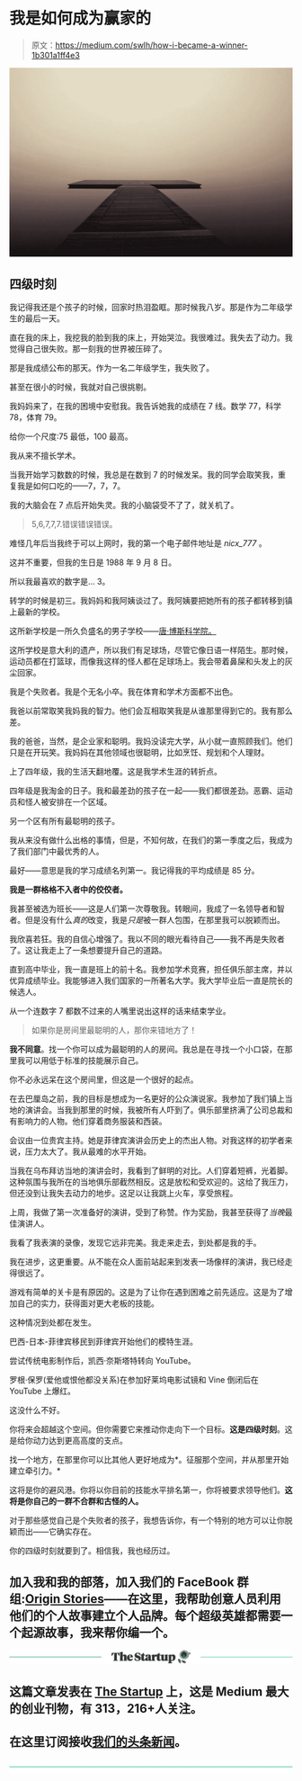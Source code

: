 # 我是如何成为赢家的

> 原文：<https://medium.com/swlh/how-i-became-a-winner-1b301a1ff4e3>

![](img/8e4b45755980113ff96d54b6e7f41642.png)

## 四级时刻

我记得我还是个孩子的时候，回家时热泪盈眶。那时候我八岁。那是作为二年级学生的最后一天。

直在我的床上，我挖我的脸到我的床上，开始哭泣。我很难过。我失去了动力。我觉得自己很失败。那一刻我的世界被压碎了。

那是我成绩公布的那天。作为一名二年级学生，我失败了。

甚至在很小的时候，我就对自己很挑剔。

我妈妈来了，在我的困境中安慰我。我告诉她我的成绩在 7 线。数学 77，科学 78，体育 79。

给你一个尺度:75 最低，100 最高。

我从来不擅长学术。

当我开始学习数数的时候，我总是在数到 7 的时候发呆。我的同学会取笑我，重复我是如何口吃的——7，7，7。

我的大脑会在 7 点后开始失灵。我的小脑袋受不了了，就关机了。

> 5,6,7,7,7.错误错误错误。

难怪几年后当我终于可以上网时，我的第一个电子邮件地址是 *nicx_777* 。

这并不重要，但我的生日是 1988 年 9 月 8 日。

所以我最喜欢的数字是… 3。

转学的时候是初三。我妈妈和我阿姨谈过了。我阿姨要把她所有的孩子都转移到镇上最新的学校。

这所新学校是一所久负盛名的男子学校——[唐·博斯科学院。](https://en.wikipedia.org/wiki/Don_Bosco_School)

这所学校是意大利的遗产，所以我们有足球场，尽管它像日语一样陌生。那时候，运动员都在打篮球，而像我这样的怪人都在足球场上。我会带着鼻屎和头发上的灰尘回家。

我是个失败者。我是个无名小卒。我在体育和学术方面都不出色。

我爸以前常取笑我妈我的智力。他们会互相取笑我是从谁那里得到它的。我有那么差。

我的爸爸，当然，是企业家和聪明。我妈没读完大学，从小就一直照顾我们。他们只是在开玩笑。我妈妈在其他领域也很聪明，比如烹饪、规划和个人理财。

上了四年级，我的生活天翻地覆。这是我学术生涯的转折点。

四年级是我淘金的日子。我和最差劲的孩子在一起——我们都很差劲。恶霸、运动员和怪人被安排在一个区域。

另一个区有所有最聪明的孩子。

我从来没有做什么出格的事情，但是，不知何故，在我们的第一季度之后，我成为了我们部门中最优秀的人。

最好——意思是我的学习成绩名列第一。我记得我的平均成绩是 85 分。

**我是一群格格不入者中的佼佼者。**

我甚至被选为班长——这是人们第一次尊敬我。转眼间，我成了一名领导者和智者。但是没有什么*真的*改变，我是*只是*被一群人包围，在那里我可以脱颖而出。

我欣喜若狂。我的自信心增强了。我以不同的眼光看待自己——我不再是失败者了。这让我走上了一条想要提升自己的道路。

直到高中毕业，我一直是班上的前十名。我参加学术竞赛，担任俱乐部主席，并以优异成绩毕业。我能够进入我们国家的一所著名大学。我大学毕业后一直是院长的候选人。

从一个连数字 7 都数不过来的人嘴里说出这样的话来结束学业。

> 如果你是房间里最聪明的人，那你来错地方了！

**我不同意**。找一个你可以成为最聪明的人的房间。我总是在寻找一个小口袋，在那里我可以用低于标准的技能展示自己。

你不必永远呆在这个房间里，但这是一个很好的起点。

在去巴厘岛之前，我的目标是想成为一名更好的公众演说家。我参加了我们镇上当地的演讲会。当我到那里的时候，我被所有人吓到了。俱乐部里挤满了公司总裁和有影响力的人物。他们穿着商务服装和西装。

会议由一位贵宾主持。她是菲律宾演讲会历史上的杰出人物。对我这样的初学者来说，压力太大了。我从最难的水平开始。

当我在乌布拜访当地的演讲会时，我看到了鲜明的对比。人们穿着短裤，光着脚。这种氛围与我所在的当地俱乐部截然相反。这是放松和受欢迎的。这给了我压力，但还没到让我失去动力的地步。这足以让我跳上火车，享受旅程。

上周，我做了第一次准备好的演讲，受到了称赞。作为奖励，我甚至获得了*当晚*最佳演讲人。

我看了我表演的录像，发现它远非完美。我走来走去，到处都是我的手。

我在进步，这更重要。从不能在众人面前站起来到发表一场像样的演讲，我已经走得很远了。

游戏有简单的关卡是有原因的。这是为了让你在遇到困难之前先适应。这是为了增加自己的实力，获得面对更大老板的技能。

这种情况到处都在发生。

巴西-日本-菲律宾移民到菲律宾开始他们的模特生涯。

尝试传统电影制作后，凯西·奈斯塔特转向 YouTube。

罗根·保罗(爱他或恨他都没关系)在参加好莱坞电影试镜和 Vine 倒闭后在 YouTube 上爆红。

这没什么不好。

你将来会超越这个空间。但你需要它来推动你走向下一个目标。**这是四级时刻**。这是给你动力达到更高高度的支点。

找一个地方，在那里你可以比其他人更好地成为*。征服那个空间，并从那里开始建立牵引力。*

这将是你的避风港。你将以你目前的技能水平排名第一，你将被要求领导他们。**这将是你自己的一群不合群和古怪的人。**

对于那些感觉自己是个失败者的孩子，我想告诉你，有一个特别的地方可以让你脱颖而出——它确实存在。

你的四级时刻就要到了。相信我，我也经历过。

## 加入我和我的部落，加入我们的 FaceBook 群组:[Origin Stories](http://bit.ly/originstorynicole)——在这里，我帮助创意人员利用他们的个人故事建立个人品牌。每个超级英雄都需要一个起源故事，我来帮你编一个。

[![](img/308a8d84fb9b2fab43d66c117fcc4bb4.png)](https://medium.com/swlh)

## 这篇文章发表在 [The Startup](https://medium.com/swlh) 上，这是 Medium 最大的创业刊物，有 313，216+人关注。

## 在这里订阅接收[我们的头条新闻](http://growthsupply.com/the-startup-newsletter/)。

[![](img/b0164736ea17a63403e660de5dedf91a.png)](https://medium.com/swlh)
